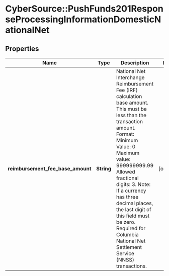 # CyberSource::PushFunds201ResponseProcessingInformationDomesticNationalNet

## Properties
Name | Type | Description | Notes
------------ | ------------- | ------------- | -------------
**reimbursement_fee_base_amount** | **String** | National Net Interchange Reimbursement Fee (IRF) calculation base amount. This must be less than the transaction amount.  Format:  Minimum Value: 0  Maximum value: 999999999.99  Allowed fractional digits: 3.  Note: If a currency has three decimal places, the last digit of this field must be zero.  Required for Columbia National Net Settlement Service (NNSS) transactions.  | [optional] 


